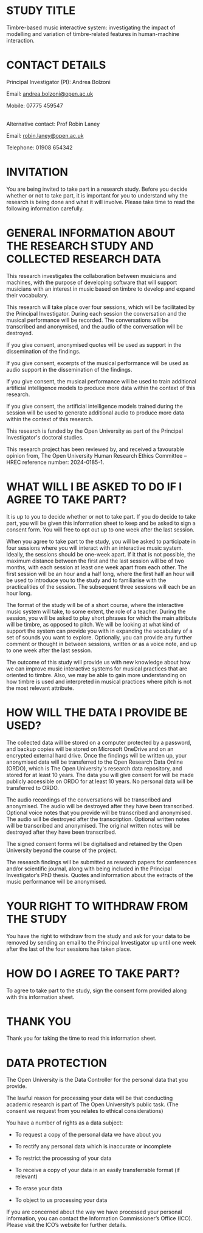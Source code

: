 # STUDY TITLE

Timbre-based music interactive system: investigating the impact of modelling and variation of timbre-related features in human-machine interaction.


# CONTACT DETAILS

Principal Investigator (PI): Andrea Bolzoni

Email: andrea.bolzoni@open.ac.uk 

Mobile: 07775 459547<br/><br/>


Alternative contact: Prof Robin Laney

Email: robin.laney@open.ac.uk

Telephone: 01908 654342



# INVITATION

You are being invited to take part in a research study. Before you decide whether or not to take part, it is important for you to understand why the research is being done and what it will involve. Please take time to read the following information carefully.


# GENERAL INFORMATION ABOUT THE RESEARCH STUDY AND COLLECTED RESEARCH DATA

This research investigates the collaboration between musicians and machines, with the purpose of developing  software that will support musicians with an interest in music based on timbre to develop and expand their vocabulary.

This research will take place over four sessions, which will be facilitated by the Principal Investigator. During each session the conversation and the musical performance will be recorded. The conversations will be transcribed and anonymised, and the audio of the conversation will be destroyed.

If you give consent, anonymised quotes will be used as support in the dissemination of the findings.

If you give consent, excerpts of the musical performance will be used as audio support in the dissemination of the findings.

If you give consent, the musical performance will be used to train additional artificial intelligence models to produce more data within the context of this research.

If you give consent, the artificial intelligence models trained during the session will be used to generate additional audio to produce more data within the context of this research.

This research is funded by the Open University as part of the Principal Investigator's doctoral studies.

This research project has been reviewed by, and received a favourable opinion from, The Open University Human Research Ethics Committee – HREC reference number: 2024-0185-1.


# WHAT WILL I BE ASKED TO DO IF I AGREE TO TAKE PART? 

It is up to you to decide whether or not to take part. If you do decide to take part, you will be given this information sheet to keep and be asked to sign a consent form. You will free to opt out up to one week after the last session.

When you agree to take part to the study, you will be asked to participate in four sessions where you will interact with an interactive music system. Ideally, the sessions should be one-week apart. If it that is not possible, the maximum distance between the first and the last session will be of two months, with each session at least one week apart from each other. The first session will be an hour and a half long, where the first half an hour will be used to introduce you to the study and to familiarise with the practicalities of the session. The subsequent three sessions will each be an hour long. 

The format of the study will be of a short course, where the interactive music system will take, to some extent, the role of a teacher. During the session, you will be asked to play short phrases for which the main attribute will be timbre, as opposed to pitch. We will be looking at what kind of support the system can provide you with in expanding the vocabulary of a set of sounds you want to explore. Optionally, you can provide any further comment or thought in between sessions, written or as a voice note, and up to one week after the last session.

The outcome of this study will provide us with new knowledge about how we can improve music interactive systems for musical practices that are oriented to timbre. Also, we may be able to gain more understanding on how timbre is used and interpreted in musical practices where pitch is not the most relevant attribute.


# HOW WILL THE DATA I PROVIDE BE USED?

The collected data will be stored on a computer protected by a password, and backup copies will be stored on Microsoft OneDrive and on an encrypted external hard drive. Once the findings will be written up, your anonymised data will be transferred to the Open Research Data Online (ORDO), which is The Open University's research data repository, and stored for at least 10 years. The data you will give consent for will be made publicly accessible on ORDO for at least 10 years. No personal data will be transferred to ORDO.

The audio recordings of the conversations will be transcribed and anonymised. The audio will be destroyed after they have been transcribed. Optional voice notes that you provide will be transcribed and anonymised. The audio will be destroyed after the transcription. Optional written notes will be transcribed and anonymised. The original written notes will be destroyed after they have been transcribed.

The signed consent forms will be digitalised and retained by the Open University beyond the course of the project.

The research findings will be submitted as research papers for conferences and/or scientific journal, along with being included in the Principal Investigator’s PhD thesis. Quotes and information about the extracts of the music performance will be anonymised. 


# YOUR RIGHT TO WITHDRAW FROM THE STUDY

You have the right to withdraw from the study and ask for your data to be removed by sending an email to the Principal Investigator up until one week after the last of the four sessions has taken place.


# HOW DO I AGREE TO TAKE PART?

To agree to take part to the study, sign the consent form provided along with this information sheet.


# THANK YOU

Thank you for taking the time to read this information sheet.


# DATA PROTECTION

The Open University is the Data Controller for the personal data that you provide. 

The lawful reason for processing your data will be that conducting academic research is part of The Open University’s public task. (The consent we request from you relates to ethical considerations)

You have a number of rights as a data subject:

-	To request a copy of the personal data we have about you

-	To rectify any personal data which is inaccurate or incomplete

-	To restrict the processing of your data

-	To receive a copy of your data in an easily transferrable format (if relevant)

-	To erase your data

-	To object to us processing your data

If you are concerned about the way we have processed your personal information, you can contact the Information Commissioner’s Office (ICO). Please visit the ICO’s website for further details.








